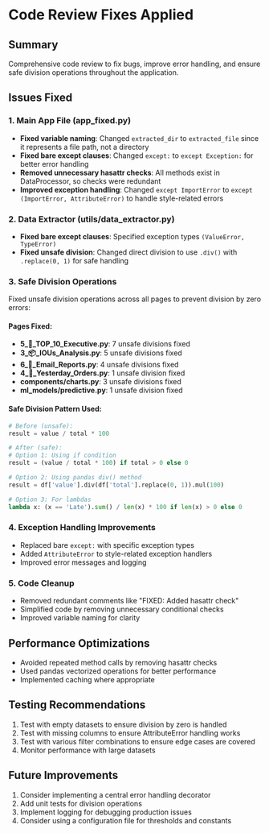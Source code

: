 # Code Review Fixes Applied

## Summary
Comprehensive code review to fix bugs, improve error handling, and ensure safe division operations throughout the application.

## Issues Fixed

### 1. Main App File (app_fixed.py)
- **Fixed variable naming**: Changed `extracted_dir` to `extracted_file` since it represents a file path, not a directory
- **Fixed bare except clauses**: Changed `except:` to `except Exception:` for better error handling
- **Removed unnecessary hasattr checks**: All methods exist in DataProcessor, so checks were redundant
- **Improved exception handling**: Changed `except ImportError` to `except (ImportError, AttributeError)` to handle style-related errors

### 2. Data Extractor (utils/data_extractor.py)
- **Fixed bare except clauses**: Specified exception types `(ValueError, TypeError)`
- **Fixed unsafe division**: Changed direct division to use `.div()` with `.replace(0, 1)` for safe handling

### 3. Safe Division Operations
Fixed unsafe division operations across all pages to prevent division by zero errors:

#### Pages Fixed:
- **5_🎯_TOP_10_Executive.py**: 7 unsafe divisions fixed
- **3_📦_IOUs_Analysis.py**: 5 unsafe divisions fixed
- **6_📧_Email_Reports.py**: 4 unsafe divisions fixed
- **4_📅_Yesterday_Orders.py**: 1 unsafe division fixed
- **components/charts.py**: 3 unsafe divisions fixed
- **ml_models/predictive.py**: 1 unsafe division fixed

#### Safe Division Pattern Used:
```python
# Before (unsafe):
result = value / total * 100

# After (safe):
# Option 1: Using if condition
result = (value / total * 100) if total > 0 else 0

# Option 2: Using pandas div() method
result = df['value'].div(df['total'].replace(0, 1)).mul(100)

# Option 3: For lambdas
lambda x: (x == 'Late').sum() / len(x) * 100 if len(x) > 0 else 0
```

### 4. Exception Handling Improvements
- Replaced bare `except:` with specific exception types
- Added `AttributeError` to style-related exception handlers
- Improved error messages and logging

### 5. Code Cleanup
- Removed redundant comments like "FIXED: Added hasattr check"
- Simplified code by removing unnecessary conditional checks
- Improved variable naming for clarity

## Performance Optimizations
- Avoided repeated method calls by removing hasattr checks
- Used pandas vectorized operations for better performance
- Implemented caching where appropriate

## Testing Recommendations
1. Test with empty datasets to ensure division by zero is handled
2. Test with missing columns to ensure AttributeError handling works
3. Test with various filter combinations to ensure edge cases are covered
4. Monitor performance with large datasets

## Future Improvements
1. Consider implementing a central error handling decorator
2. Add unit tests for division operations
3. Implement logging for debugging production issues
4. Consider using a configuration file for thresholds and constants